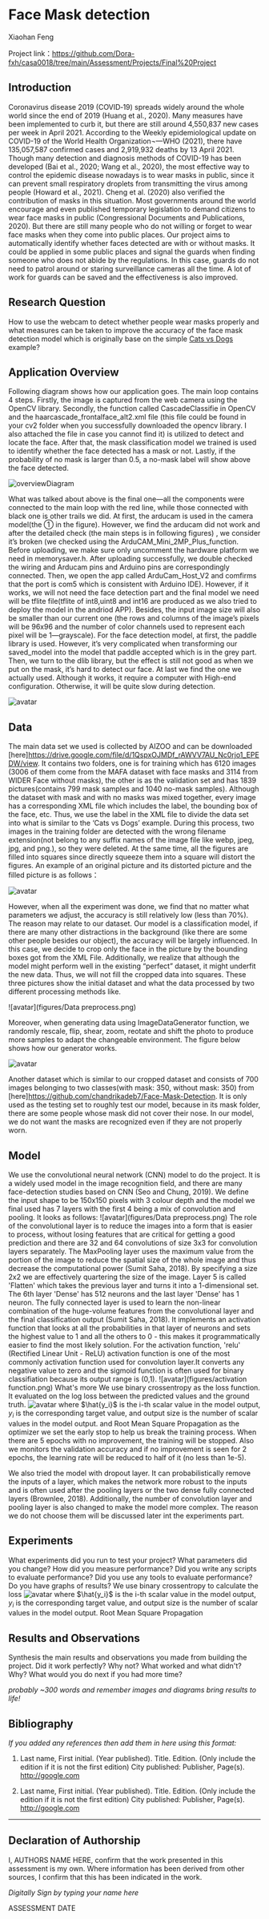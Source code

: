 # Face Mask detection 

Xiaohan Feng

Project link：<https://github.com/Dora-fxh/casa0018/tree/main/Assessment/Projects/Final%20Project>


## Introduction
Coronavirus disease 2019 (COVID‐19) spreads widely around the whole world since the end of 2019 (Huang et al., 2020). Many measures have been implemented to curb it, but there are still around 4,550,837 new cases per week in April 2021. According to the Weekly epidemiological update on COVID-19 of the World Health Organization¬—WHO (2021), there have 135,057,587 confirmed cases and 2,919,932 deaths by 13 April 2021. Though many detection and diagnosis methods of COVID-19 has been developed (Bai et al., 2020; Wang et al., 2020), the most effective way to control the epidemic disease nowadays is to wear masks in public, since it can prevent small respiratory droplets from transmitting the virus among people (Howard et al., 2021). Cheng et al. (2020) also verified the contribution of masks in this situation. Most governments around the world encourage and even published temporary legislation to demand citizens to wear face masks in public (Congressional Documents and Publications, 2020). But there are still many people who do not willing or forget to wear face masks when they come into public places. Our project aims to automatically identify whether faces detected are with or without masks. It could be applied in some public places and signal the guards when finding someone who does not abide by the regulations. In this case, guards do not need to patrol around or staring surveillance cameras all the time. A lot of work for guards can be saved and the effectiveness is also improved. 

## Research Question
How to use the webcam to detect whether people wear masks properly and what measures can be taken to improve the accuracy of the face mask detection model which is originally base on the simple [Cats vs Dogs](https://github.com/djdunc/casa0018/blob/main/Week2/CASA0018_2_3_Cats_v_Dogs.ipynb) example?

## Application Overview
Following diagram shows how our application goes. The main loop contains 4 steps. Firstly, the image is captured from the web camera using the OpenCV library. Secondly, the function called CascadeClassifie in OpenCV and the haarcascade_frontalface_alt2.xml file (this file could be found in your cv2 folder when you successfully downloaded the opencv library. I also attached the file in case you cannot find it) is utilized to detect and locate the face. After that, the mask classification model we trained is used to identify whether the face detected has a mask or not. Lastly, if the probability of no mask is larger than 0.5, a no-mask label will show above the face detected.

![overviewDiagram](figures/overview.png)

What was talked about above is the final one—all the components were connected to the main loop with the red line, while those connected with black one is other trails we did. At first, the arducam is used in the camera model(the ① in the figure). However, we find the arducam did not work and after the detailed check (the main steps is in following figures) , we consider it’s broken (we checked using the ArduCAM_Mini_2MP_Plus_function. Before uploading, we make sure only uncomment the hardware platform we need in memorysaver.h. After uploading successfully, we double checked the wiring and Arducam pins and Arduino pins are correspondingly connected. Then, we open the app called ArduCam_Host_V2 and comfirms that the port is com5 which is consistent with Arduino IDE). However, if it works, we will not need the face detection part and the final model we need will be tflite file(tflite of int8,uint8 and int16 are produced as we also tried to deploy the model in the andriod APP). Besides, the input image size will also be smaller than our current one (the rows and columns of the image’s pixels will be 96x96 and the number of color channels used to represent each pixel will be 1—grayscale).
For the face detection model, at first, the paddle library is used. However, it’s very complicated when transforming our saved_model into the model that paddle accepted which is in the grey part. Then, we turn to the dlib library, but the effect is still not good as when we put on the mask, it’s hard to detect our face. At last we find the one we actually used. Although it works, it require a computer with High-end configuration. Otherwise, it will be quite slow during detection.

![avatar](figures/test_on_arducam.png)

## Data
The main data set we used is collected by AIZOO and can be downloaded [here]<https://drive.google.com/file/d/1QspxOJMDf_rAWVV7AU_Nc0rjo1_EPEDW/view>.
It contains two folders, one is for training which has 6120 images (3006 of them come from the MAFA dataset with face masks and 3114 from WIDER Face without masks), the other is as the validation set and has 1839 pictures(contains 799 mask samples and 1040 no-mask samples). Although the dataset with mask and with no masks was mixed together, every image has a corresponding XML file which includes the label, the bounding box of the face, etc. Thus, we use the label in the XML file to divide the data set into what is similar to the ‘Cats vs Dogs’ example. During this process, two images in the training folder are detected with the wrong filename extension(not belong to any suffix names of the image file like webp, jpeg, jpg, and png.), so they were deleted. At the same time, all the figures are filled into squares since directly squeeze them into a square will distort the figures. An example of an original picture and its distorted picture and the filled picture is as follows：

![avatar](figures/datafirstprocess.png)

However, when all the experiment was done, we find that no matter what parameters we adjust, the accuracy is still relatively low (less than 70%). The reason may relate to our dataset. Our model is a classification model, if there are many other distractions in the background (like there are some other people besides our object), the accuracy will be largely influenced. In this case, we decide to crop only the face in the picture by the bounding boxes got from the XML File. Additionally, we realize that although the model might perform well in the existing “perfect” dataset, it might underfit the new data. Thus, we will not fill the cropped data into squares. These three pictures show the initial dataset and what the data processed by two different processing methods like. 

![avatar](figures/Data preprocess.png)

Moreover, when generating data using ImageDataGenerator function, we randomly rescale, flip, shear, zoom, reotate and shift the photo to produce more samples to adapt the changeable environment. The figure below shows how our generator works.

![avatar](figures/randomzoom.png)

Another dataset which is similar to our cropped dataset and consists of 700 images belonging to two classes(with mask: 350, without mask: 350) from [here]<https://github.com/chandrikadeb7/Face-Mask-Detection>. It is only used as the testing set to roughly test our model, because in its mask folder, there are some people whose mask did not cover their nose. In our model, we do not want the masks are recognized even if they are not properly worn.

## Model
We use the convolutional neural network (CNN) model to do the project. It is a widely used model in the image recognition field, and there are many face-detection studies based on CNN (Seo and Chung, 2019). We define the input shape to be 150x150 pixels with 3 colour depth and the model we final used has 7 layers with the first 4 being a mix of convolution and pooling. It looks as follows:
![avatar](figures/Data preprocess.png)
The role of the convolutional layer is to reduce the images into a form that is easier to process, without losing features that are critical for getting a good prediction and there are 32 and 64 convolutions of size 3x3 for convolution layers separately.
The MaxPooling layer uses the maximum value from the portion of the image to reduce the spatial size of the whole image and thus decrease the computational power (Sumit Saha, 2018). By specifying a size 2x2 we are effectively quartering the size of the image.
Layer 5 is called 'Flatten' which takes the previous layer and turns it into a 1-dimensional set. The 6th layer 'Dense' has 512 neurons and the last layer 'Dense' has 1 neuron. The fully connected layer is used to learn the non-linear combination of the huge-volume features from the convolutional layer and the final classification output (Sumit Saha, 2018). It implements an activation function that looks at all the probabilities in that layer of neurons and sets the highest value to 1 and all the others to 0 - this makes it programmatically easier to find the most likely solution.
For the activation function, 'relu' (Rectified Linear Unit - ReLU) activation function is one of the most commonly activation function used for convolution layer.It converts any negative value to zero and the sigmoid function is often used for binary classifiation because its output range is (0,1).
![avatar](figures/activation function.png)
What's more We use binary crossentropy as the loss function. It evaluated on the log loss between the predicted values and the ground truth.
![avatar](figures/binary.png)
where $\hat{y_i}$ is the i-th scalar value in the model output, $y_i$ is the corresponding target value, and output size is the number of scalar values in the model output.
and Root Mean Square Propagation as the optimizer
we set the early stop to help us break the training process. When there are 5 epochs with no improvement, the training will be stopped. Also we monitors the validation accuracy and if no improvement is seen for 2 epochs, the learning rate will be reduced to half of it (no less than 1e-5).

We also tried the model with dropout layer. It can probabilistically remove the inputs of a layer, which makes the network more robust to the inputs and  is often used after the pooling layers or the two dense fully connected layers (Brownlee, 2018). Additionally, the number of convolution layer and pooling layer is also changed to make the model more complex. The reason we do not choose them will be discussed later int the experiments part.

## Experiments
What experiments did you run to test your project? What parameters did you change? How did you measure performance? Did you write any scripts to evaluate performance? Did you use any tools to evaluate performance? Do you have graphs of results? 
We use binary crossentropy to calculate the loss 
![avatar](figures/binary.png)
where $\hat{y_i}$ is the i-th scalar value in the model output, $y_i$ is the corresponding target value, and output size is the number of scalar values in the model output.
Root Mean Square Propagation
## Results and Observations
Synthesis the main results and observations you made from building the project. Did it work perfectly? Why not? What worked and what didn't? Why? What would you do next if you had more time?  

*probably ~300 words and remember images and diagrams bring results to life!*

## Bibliography
*If you added any references then add them in here using this format:*

1. Last name, First initial. (Year published). Title. Edition. (Only include the edition if it is not the first edition) City published: Publisher, Page(s). http://google.com

2. Last name, First initial. (Year published). Title. Edition. (Only include the edition if it is not the first edition) City published: Publisher, Page(s). http://google.com

----

## Declaration of Authorship

I, AUTHORS NAME HERE, confirm that the work presented in this assessment is my own. Where information has been derived from other sources, I confirm that this has been indicated in the work.


*Digitally Sign by typing your name here*

ASSESSMENT DATE
